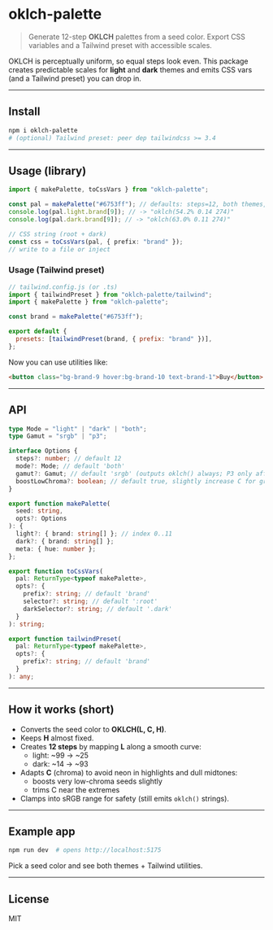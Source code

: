 # oklch-palette

> Generate 12-step **OKLCH** palettes from a seed color. Export CSS variables and a Tailwind preset with accessible scales.

OKLCH is perceptually uniform, so equal steps look even. This package creates predictable scales for **light** and **dark** themes and emits CSS vars (and a Tailwind preset) you can drop in.

---

## Install

```bash
npm i oklch-palette
# (optional) Tailwind preset: peer dep tailwindcss >= 3.4
```

---

## Usage (library)

```ts
import { makePalette, toCssVars } from "oklch-palette";

const pal = makePalette("#6753ff"); // defaults: steps=12, both themes, srgb
console.log(pal.light.brand[9]); // -> "oklch(54.2% 0.14 274)"
console.log(pal.dark.brand[9]); // -> "oklch(63.0% 0.11 274)"

// CSS string (root + dark)
const css = toCssVars(pal, { prefix: "brand" });
// write to a file or inject
```

### Usage (Tailwind preset)

```js
// tailwind.config.js (or .ts)
import { tailwindPreset } from "oklch-palette/tailwind";
import { makePalette } from "oklch-palette";

const brand = makePalette("#6753ff");

export default {
  presets: [tailwindPreset(brand, { prefix: "brand" })],
};
```

Now you can use utilities like:

```html
<button class="bg-brand-9 hover:bg-brand-10 text-brand-1">Buy</button>
```

---

## API

```ts
type Mode = "light" | "dark" | "both";
type Gamut = "srgb" | "p3";

interface Options {
  steps?: number; // default 12
  mode?: Mode; // default 'both'
  gamut?: Gamut; // default 'srgb' (outputs oklch() always; P3 only affects fallback strategy)
  boostLowChroma?: boolean; // default true, slightly increase C for grayish seeds
}

export function makePalette(
  seed: string,
  opts?: Options
): {
  light?: { brand: string[] }; // index 0..11
  dark?: { brand: string[] };
  meta: { hue: number };
};

export function toCssVars(
  pal: ReturnType<typeof makePalette>,
  opts?: {
    prefix?: string; // default 'brand'
    selector?: string; // default ':root'
    darkSelector?: string; // default '.dark'
  }
): string;

export function tailwindPreset(
  pal: ReturnType<typeof makePalette>,
  opts?: {
    prefix?: string; // default 'brand'
  }
): any;
```

---

## How it works (short)

- Converts the seed color to **OKLCH(L, C, H)**.
- Keeps **H** almost fixed.
- Creates **12 steps** by mapping **L** along a smooth curve:
  - light: ~99 → ~25
  - dark: ~14 → ~93
- Adapts **C** (chroma) to avoid neon in highlights and dull midtones:
  - boosts very low-chroma seeds slightly
  - trims C near the extremes
- Clamps into sRGB range for safety (still emits `oklch()` strings).

---

## Example app

```bash
npm run dev  # opens http://localhost:5175
```

Pick a seed color and see both themes + Tailwind utilities.

---

## License

MIT

